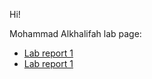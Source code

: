Hi! 

Mohammad Alkhalifah lab page:

* [Lab report 1](lab-report-1-week-2.html)
* [Lab report 1](https://mkhlf.github.io/cse15l-lab-reports/lab-report-1-week-2.html)